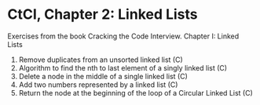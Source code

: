 CtCI, Chapter 2: Linked Lists
========================================

Exercises from the book Cracking the Code Interview. Chapter I: Linked Lists

1. Remove duplicates from an unsorted linked list (C)
2. Algorithm to find the nth to last element of a singly linked list (C)
3. Delete a node in the middle of a single linked list (C)
4. Add two numbers represented by a linked list (C)
5. Return the node at the beginning of the loop of a Circular Linked List (C)

